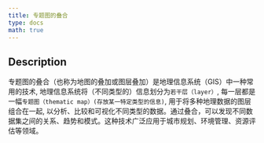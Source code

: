 ```yaml
---
title: 专题图的叠合
type: docs
math: true
---
```


## Description

专题图的叠合（也称为地图的叠加或图层叠加）是地理信息系统（GIS）中一种常用的技术, 地理信息系统将（不同类型的）信息划分为`若干层（layer）`, 每一层都是一幅`专题图（thematic map）(存放某一特定类型的信息)`, 用于将多种地理数据的图层组合在一起, 以分析、比较和可视化不同类型的数据。通过叠合，可以发现不同数据集之间的关系、趋势和模式。这种技术广泛应用于城市规划、环境管理、资源评估等领域。